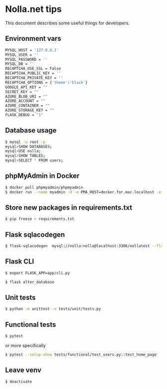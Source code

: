 # Nolla.net tips

This document describes some useful things for developers.

## Environment vars

```bash
MYSQL_HOST = '127.0.0.1'
MYSQL_USER = ''
MYSQL_PASSWORD = ''
MYSQL_DB = ''
RECAPTCHA_USE_SSL = False
RECAPTCHA_PUBLIC_KEY = ''
RECAPTCHA_PRIVATE_KEY = ''
RECAPTCHA_OPTIONS = {'theme':'black'}
GOOGLE_API_KEY = ""
SECRET_KEY = ""
AZURE_BLOB_URI = ""
AZURE_ACCOUNT = ""
AZURE_CONTAINER = ""
AZURE_STORAGE_KEY = ""
FLASK_DEBUG = "1"
```


## Database usage
```bash
$ mysql -u root -p
mysql>SHOW DATABASES;
mysql>USE nolla;
mysql>SHOW TABLES;
mysql>SELECT * FROM users;
```

## phpMyAdmin in Docker
```bash
$ docker pull phpmyadmin/phpmyadmin
$ docker run --name myadmin -d -e PMA_HOST=docker.for.mac.localhost -e PMA_PORT=3306 -p 8001:80 phpmyadmin/phpmyadmin
```

## Store new packages in requirements.txt
```bash
$ pip freeze > requirements.txt
```

## Flask sqlacodegen
```bash
$ flask-sqlacodegen  mysql://nolla:nolla@localhost:3306/nollatest --flask
```

## Flask CLI
```bash
$ export FLASK_APP=app/cli.py
```
```bash
$ flask alter_database
```

## Unit tests
```bash
$ python -m unittest -v tests/unit/tests.py
```

## Functional tests
```bash
$ pytest
```

or more specifically

```bash
$ pytest --setup-show tests/functional/test_users.py::test_home_page
```


## Leave venv
```bash
$ deactivate
```

